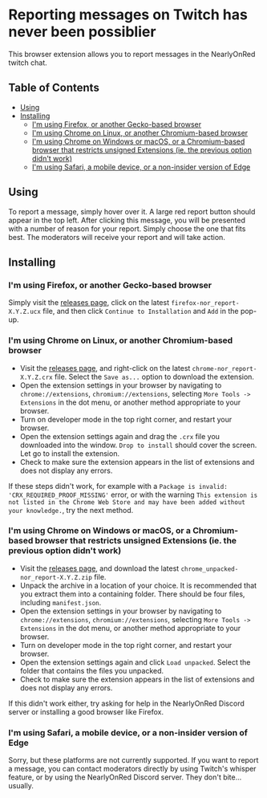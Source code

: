 # Reporting messages on Twitch has never been possiblier

This browser extension allows you to report messages in the NearlyOnRed twitch chat.

## Table of Contents
  * [Using](#using)
  * [Installing](#installing)
    + [I'm using Firefox, or another Gecko-based browser](#i-m-using-firefox--or-another-gecko-based-browser)
    + [I'm using Chrome on Linux, or another Chromium-based browser](#i-m-using-chrome-on-linux--or-another-chromium-based-browser)
    + [I'm using Chrome on Windows or macOS, or a Chromium-based browser that restricts unsigned Extensions (ie. the previous option didn't work)](#i-m-using-chrome-on-windows-or-macos--or-a-chromium-based-browser-that-restricts-unsigned-extensions--ie-the-previous-option-didn-t-work-)
    + [I'm using Safari, a mobile device, or a non-insider version of Edge](#i-m-using-safari--a-mobile-device--or-a-non-insider-version-of-edge)

## Using

To report a message, simply hover over it. A large red report button should appear in the top left.
After clicking this message, you will be presented with a number of reason for your report.
Simply choose the one that fits best.
The moderators will receive your report and will take action.

## Installing

### I'm using Firefox, or another Gecko-based browser
Simply visit the [releases page](https://github.com/Nearly-On-Red/the-nor-report/releases), click on the latest `firefox-nor_report-X.Y.Z.ucx` file, and then click `Continue to Installation` and `Add` in the pop-up.

### I'm using Chrome on Linux, or another Chromium-based browser
- Visit the [releases page](https://github.com/Nearly-On-Red/the-nor-report/releases), and right-click on the latest `chrome-nor_report-X.Y.Z.crx` file. Select the `Save as...` option to download the extension.
- Open the extension settings in your browser by navigating to `chrome://extensions`, `chromium://extensions`, selecting `More Tools -> Extensions` in the dot menu, or another method appropriate to your browser.
- Turn on developer mode in the top right corner, and restart your browser.
- Open the extension settings again and drag the `.crx` file you downloaded into the window. `Drop to install` should cover the screen. Let go to install the extension.
- Check to make sure the extension appears in the list of extensions and does not display any errors.

If these steps didn't work, for example with a `Package is invalid: 'CRX_REQUIRED_PROOF_MISSING'` error, or with the warning `This extension is not listed in the Chrome Web Store and may have been added without your knowledge.`, try the next method.

### I'm using Chrome on Windows or macOS, or a Chromium-based browser that restricts unsigned Extensions (ie. the previous option didn't work)
- Visit the [releases page](https://github.com/Nearly-On-Red/the-nor-report/releases), and download the latest `chrome_unpacked-nor_report-X.Y.Z.zip` file.
- Unpack the archive in a location of your choice. It is recommended that you extract them into a containing folder. There should be four files, including `manifest.json`.
- Open the extension settings in your browser by navigating to `chrome://extensions`, `chromium://extensions`, selecting `More Tools -> Extensions` in the dot menu, or another method appropriate to your browser.
- Turn on developer mode in the top right corner, and restart your browser.
- Open the extension settings again and click `Load unpacked`. Select the folder that contains the files you unpacked.
- Check to make sure the extension appears in the list of extensions and does not display any errors.

If this didn't work either, try asking for help in the NearlyOnRed Discord server or installing a good browser like Firefox.

### I'm using Safari, a mobile device, or a non-insider version of Edge
Sorry, but these platforms are not currently supported. If you want to report a message, you can contact moderators directly by using Twitch's whisper feature, or by using the NearlyOnRed Discord server. They don't bite... usually.
